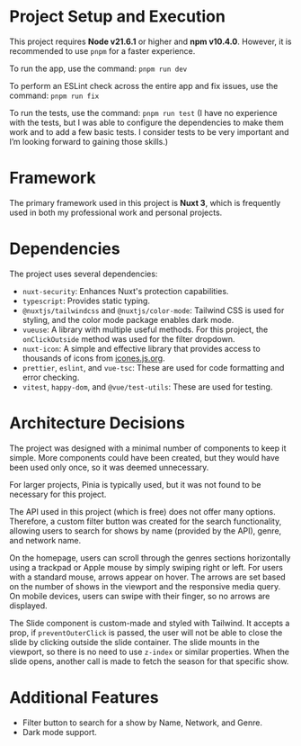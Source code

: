 # Project Setup and Execution

This project requires **Node v21.6.1** or higher and **npm v10.4.0**. However, it is recommended to use `pnpm` for a faster experience.

To run the app, use the command: `pnpm run dev`

To perform an ESLint check across the entire app and fix issues, use the command: `pnpm run fix`

To run the tests, use the command: `pnpm run test`
(I have no experience with the tests, but I was able to configure the dependencies to make them work and to add a few basic tests. I consider tests to be very important and I’m looking forward to gaining those skills.)

# Framework

The primary framework used in this project is **Nuxt 3**, which is frequently used in both my professional work and personal projects.

# Dependencies

The project uses several dependencies:

- `nuxt-security`: Enhances Nuxt's protection capabilities.
- `typescript`: Provides static typing.
- `@nuxtjs/tailwindcss` and `@nuxtjs/color-mode`: Tailwind CSS is used for styling, and the color mode package enables dark mode.
- `vueuse`: A library with multiple useful methods. For this project, the `onClickOutside` method was used for the filter dropdown.
- `nuxt-icon`: A simple and effective library that provides access to thousands of icons from [icones.js.org](https://icones.js.org/).
- `prettier`, `eslint`, and `vue-tsc`: These are used for code formatting and error checking.
- `vitest`, `happy-dom`, and `@vue/test-utils`: These are used for testing.

# Architecture Decisions

The project was designed with a minimal number of components to keep it simple. More components could have been created, but they would have been used only once, so it was deemed unnecessary.

For larger projects, Pinia is typically used, but it was not found to be necessary for this project.

The API used in this project (which is free) does not offer many options. Therefore, a custom filter button was created for the search functionality, allowing users to search for shows by name (provided by the API), genre, and network name.

On the homepage, users can scroll through the genres sections horizontally using a trackpad or Apple mouse by simply swiping right or left. For users with a standard mouse, arrows appear on hover. The arrows are set based on the number of shows in the viewport and the responsive media query. On mobile devices, users can swipe with their finger, so no arrows are displayed.

The Slide component is custom-made and styled with Tailwind. It accepts a prop, if `preventOuterClick` is passed, the user will not be able to close the slide by clicking outside the slide container. The slide mounts in the viewport, so there is no need to use `z-index` or similar properties. When the slide opens, another call is made to fetch the season for that specific show.

# Additional Features

- Filter button to search for a show by Name, Network, and Genre.
- Dark mode support.
